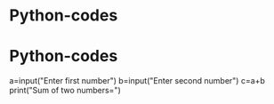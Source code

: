 # Python-codes
# Python-codes
a=input("Enter first number")
b=input("Enter second number")
c=a+b
print("Sum of two numbers=")
